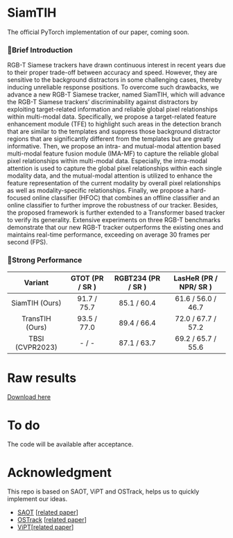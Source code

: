 # SiamTIH
The official PyTorch implementation of our paper, coming soon.

### :bookmark:Brief Introduction
RGB-T Siamese trackers have drawn continuous interest in recent years due to their proper trade-off between accuracy and speed. However, they are sensitive to the background distractors in some challenging cases, thereby inducing unreliable response positions. To overcome such drawbacks, we advance a new RGB-T Siamese tracker, named SiamTIH, which will advance the RGB-T Siamese trackers’ discriminability against distractors by exploiting target-related information and reliable global pixel relationships within multi-modal data.  Specifically, we propose a target-related feature enhancement module (TFE) to highlight such areas in the detection branch that are similar to the templates and suppress those background distractor regions that are significantly different from the templates but are greatly informative. Then, we propose an intra- and mutual-modal attention based multi-modal feature fusion module (IMA-MF) to capture the reliable global pixel relationships within multi-modal data. Especially, the intra-modal attention is used to capture the global pixel relationships within each single modality data, and the mutual-modal attention is utilized to enhance the feature representation of the current modality by overall pixel relationships as well as modality-specific relationships. Finally, we propose a hard-focused online classifier (HFOC) that combines an offline classifier and an online classifier to further improve the robustness of our tracker. Besides, the proposed framework is further extended to a Transformer based tracker to verify its generality. Extensive experiments on three RGB-T benchmarks demonstrate that our new RGB-T tracker outperforms the existing ones and maintains real-time performance, exceeding on average 30 frames per second (FPS).

### :bookmark:Strong Performance

|             Variant             |     GTOT (PR / SR )     |     RGBT234 (PR / SR )  |  LasHeR (PR / NPR/ SR ) |
|:-------------------------------:|:-----------------------:|:-----------------------:|:-----------------------:|
|          SiamTIH (Ours)         |       91.7 / 75.7       |         85.1 / 60.4     |     61.6 / 56.0 / 46.7  |
|          TransTIH (Ours)        |       93.5 / 77.0       |         89.4 / 66.4     |     72.0 / 67.7 / 57.2  |
|          TBSI  (CVPR2023)       |         - / -           |         87.1 / 63.7     |     69.2 / 65.7 / 55.6  |

# Raw results
[Download here](https://drive.google.com/file/d/1qviQkbEIBh8s-xt75YBSl3YfqelhbV5U/view?usp=sharing)

# To do
The code will be available after acceptance.

# Acknowledgment
This repo is based on SAOT, ViPT and OSTrack, helps us to quickly implement our ideas.

- [SAOT](https://github.com/ZikunZhou/SAOT) [[related paper](https://https://arxiv.org/abs/2108.03637)]
- [OSTrack](https://github.com/botaoye/OSTrack) [[related paper](https://arxiv.org/abs/2203.11991)]
- [ViPT](https://github.com/ZikunZhou/SAOT)[[related paper](https://openaccess.thecvf.com/content/CVPR2023/html/Zhu_Visual_Prompt_Multi-Modal_Tracking_CVPR_2023_paper.html)]


